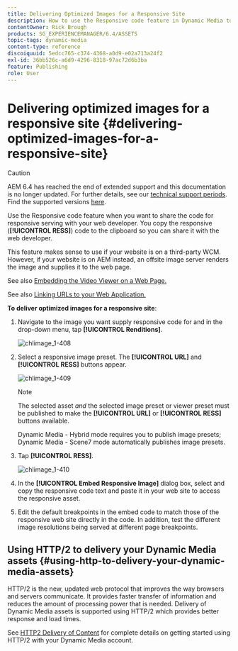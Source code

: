 ```yaml
---
title: Delivering Optimized Images for a Responsive Site
description: How to use the Responsive code feature in Dynamic Media to deliver optimized images
contentOwner: Rick Brough
products: SG_EXPERIENCEMANAGER/6.4/ASSETS
topic-tags: dynamic-media
content-type: reference
discoiquuid: 5edcc765-c374-4368-a0d9-e02a713a24f2
exl-id: 36bb526c-a6d9-4296-8318-97ac72d6b3ba
feature: Publishing
role: User
---
```

# Delivering optimized images for a responsive site {#delivering-optimized-images-for-a-responsive-site}

>[!CAUTION]
>
>AEM 6.4 has reached the end of extended support and this documentation is no longer updated. For further details, see our [technical support periods](https://helpx.adobe.com/support/programs/eol-matrix.html). Find the supported versions [here](https://experienceleague.adobe.com/docs/).

Use the Responsive code feature when you want to share the code for responsive serving with your web developer. You copy the responsive (**[!UICONTROL RESS]**) code to the clipboard so you can share it with the web developer.

This feature makes sense to use if your website is on a third-party WCM. However, if your website is on AEM instead, an offsite image server renders the image and supplies it to the web page.

See also [Embedding the Video Viewer on a Web Page.](embed-code.md)

See also [Linking URLs to your Web Application.](linking-urls-to-yourwebapplication.md)

**To deliver optimized images for a responsive site**:

1. Navigate to the image you want supply responsive code for and in the drop-down menu, tap **[!UICONTROL Renditions]**.

   ![chlimage_1-408](assets/chlimage_1-408.png)

1. Select a responsive image preset. The **[!UICONTROL URL]** and **[!UICONTROL RESS]** buttons appear. 

   ![chlimage_1-409](assets/chlimage_1-409.png)

   >[!NOTE]
   >
   >The selected asset *and* the selected image preset or viewer preset must be published to make the **[!UICONTROL URL]** or **[!UICONTROL RESS]** buttons available.
   >
   >Dynamic Media - Hybrid mode requires you to publish image presets; Dynamic Media - Scene7 mode automatically publishes image presets.

1. Tap **[!UICONTROL RESS]**.

    ![chlimage_1-410](assets/chlimage_1-410.png)

1. In the **[!UICONTROL Embed Responsive Image]** dialog box, select and copy the responsive code text and paste it in your web site to access the responsive asset.
1. Edit the default breakpoints in the embed code to match those of the responsive web site directly in the code. In addition, test the different image resolutions being served at different page breakpoints.

## Using HTTP/2 to delivery your Dynamic Media assets {#using-http-to-delivery-your-dynamic-media-assets}

HTTP/2 is the new, updated web protocol that improves the way browsers and servers communicate. It provides faster transfer of information and reduces the amount of processing power that is needed. Delivery of Dynamic Media assets is supported using HTTP/2 which provides better response and load times.

See [HTTP2 Delivery of Content](http2.md) for complete details on getting started using HTTP/2 with your Dynamic Media account.
